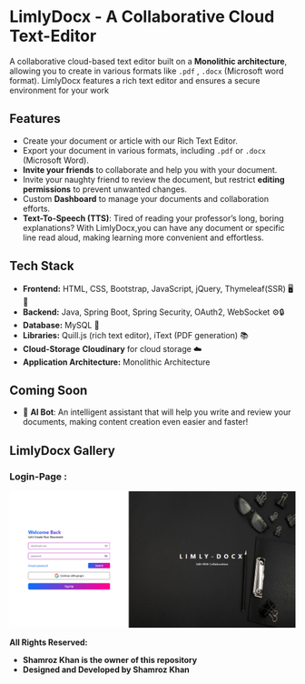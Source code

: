 # LimlyDocx - A Collaborative Cloud Text-Editor
A collaborative cloud-based text editor built on a **Monolithic architecture**, allowing you to create in
various formats like `.pdf` , `.docx` (Microsoft word format). LimlyDocx features a rich text editor and ensures a secure environment for your work
## Features

- Create your document or article with our Rich Text Editor.
- Export your document in various formats, including `.pdf` or `.docx` (Microsoft Word).
- **Invite your friends** to collaborate and help you with your document.
- Invite your naughty friend to review the document, but restrict **editing permissions** to prevent unwanted changes.
- Custom **Dashboard** to manage your documents and collaboration efforts.
- **Text-To-Speech (TTS)**: Tired of reading your professor’s long, boring explanations? With LimlyDocx,you can have any document or specific line read aloud, making learning more convenient and effortless.


## Tech Stack

- **Frontend:** HTML, CSS, Bootstrap, JavaScript, jQuery, Thymeleaf(SSR) 🖥️🎨
- **Backend:** Java, Spring Boot, Spring Security, OAuth2, WebSocket ⚙️🔒
- **Database:** MySQL 💾
- **Libraries:** Quill.js (rich text editor), iText (PDF generation) 📚
- **Cloud-Storage** **Cloudinary** for cloud storage ☁️  
- **Application Architecture:** Monolithic Architecture 

## Coming Soon

- 🤖 **AI Bot**: An intelligent assistant that will help you write and review your documents, making content creation even easier and faster!

## LimlyDocx Gallery

### **Login-Page** :

![LimlyDocx login form picture](limlydocx/src/main/resources/static/img/login-img.png)

**All Rights Reserved:**
- **Shamroz Khan is the owner of this repository**
- **Designed and Developed by Shamroz Khan**
